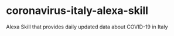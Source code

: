 # coronavirus-italy-alexa-skill
Alexa Skill that provides daily updated data about COVID-19 in Italy
